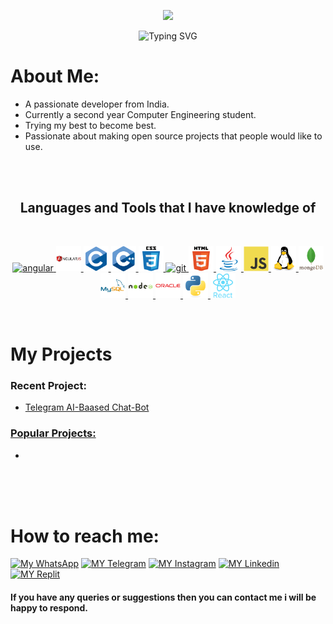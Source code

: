 <p align="center">
   <a href="https://github.com/blue0777">
    <img src="https://github.com/blue0777/blue0777/blob/main/wallpaperflare.com_wallpaper.jpg" width="900"> </a>
    </p>


<div align="center">
    <img
        src="https://readme-typing-svg.demolab.com?font=Fira+Code&pause=1000&color=DE6E1D&width=435&lines=Hello+I+am+Cosmic+;Welcome+To+My+GitHub"
            alt="Typing SVG"
        />
    </a>
</p>
</div>



# About Me:
-  A passionate developer from India.
-  Currently a second year Computer Engineering student.
-  Trying my best to become best.
-  Passionate about making open source projects that people would like to use.


<br>
<br>



<h2 align="center">Languages and Tools that I have knowledge of</h2>
<br>
<p align="center"> <a href="https://angular.io" target="_blank" rel="noreferrer"> <img src="https://angular.io/assets/images/logos/angular/angular.svg" alt="angular" width="40" height="40"/> </a> <a href="https://angular.io" target="_blank" rel="noreferrer"> <img src="https://raw.githubusercontent.com/devicons/devicon/master/icons/angularjs/angularjs-original-wordmark.svg" alt="angularjs" width="40" height="40"/> </a> <a href="https://www.cprogramming.com/" target="_blank" rel="noreferrer"> <img src="https://raw.githubusercontent.com/devicons/devicon/master/icons/c/c-original.svg" alt="c" width="40" height="40"/> </a> <a href="https://www.w3schools.com/cpp/" target="_blank" rel="noreferrer"> <img src="https://raw.githubusercontent.com/devicons/devicon/master/icons/cplusplus/cplusplus-original.svg" alt="cplusplus" width="40" height="40"/> </a> <a href="https://www.w3schools.com/css/" target="_blank" rel="noreferrer"> <img src="https://raw.githubusercontent.com/devicons/devicon/master/icons/css3/css3-original-wordmark.svg" alt="css3" width="40" height="40"/> </a> <a href="https://git-scm.com/" target="_blank" rel="noreferrer"> <img src="https://www.vectorlogo.zone/logos/git-scm/git-scm-icon.svg" alt="git" width="40" height="40"/> </a> <a href="https://www.w3.org/html/" target="_blank" rel="noreferrer"> <img src="https://raw.githubusercontent.com/devicons/devicon/master/icons/html5/html5-original-wordmark.svg" alt="html5" width="40" height="40"/> </a> <a href="https://www.java.com" target="_blank" rel="noreferrer"> <img src="https://raw.githubusercontent.com/devicons/devicon/master/icons/java/java-original.svg" alt="java" width="40" height="40"/> </a> <a href="https://developer.mozilla.org/en-US/docs/Web/JavaScript" target="_blank" rel="noreferrer"> <img src="https://raw.githubusercontent.com/devicons/devicon/master/icons/javascript/javascript-original.svg" alt="javascript" width="40" height="40"/> </a> <a href="https://www.linux.org/" target="_blank" rel="noreferrer"> <img src="https://raw.githubusercontent.com/devicons/devicon/master/icons/linux/linux-original.svg" alt="linux" width="40" height="40"/> </a> <a href="https://www.mongodb.com/" target="_blank" rel="noreferrer"> <img src="https://raw.githubusercontent.com/devicons/devicon/master/icons/mongodb/mongodb-original-wordmark.svg" alt="mongodb" width="40" height="40"/> </a> <a href="https://www.mysql.com/" target="_blank" rel="noreferrer"> <img src="https://raw.githubusercontent.com/devicons/devicon/master/icons/mysql/mysql-original-wordmark.svg" alt="mysql" width="40" height="40"/> </a> <a href="https://nodejs.org" target="_blank" rel="noreferrer"> <img src="https://raw.githubusercontent.com/devicons/devicon/master/icons/nodejs/nodejs-original-wordmark.svg" alt="nodejs" width="40" height="40"/> </a> <a href="https://www.oracle.com/" target="_blank" rel="noreferrer"> <img src="https://raw.githubusercontent.com/devicons/devicon/master/icons/oracle/oracle-original.svg" alt="oracle" width="40" height="40"/> </a> <a href="https://www.python.org" target="_blank" rel="noreferrer"> <img src="https://raw.githubusercontent.com/devicons/devicon/master/icons/python/python-original.svg" alt="python" width="40" height="40"/> </a> <a href="https://reactjs.org/" target="_blank" rel="noreferrer"> <img src="https://raw.githubusercontent.com/devicons/devicon/master/icons/react/react-original-wordmark.svg" alt="react" width="40" height="40"/> </a> </p>
<br>


# My Projects

### Recent Project:

- [Telegram AI-Baased Chat-Bot](https://github.com/blue0777/Telegram-Chat-bot)
<p align="left">
   <a href="https://github.com/blue0777/Telegram-Chat-bot"> 
</p>

   
   
 ### Popular Projects:
-   []()

<br>
<br>
<br>

# How to reach me:
[![My WhatsApp](https://img.shields.io/badge/WhatsApp-25D366?style=for-the-badge&logo=whatsapp&logoColor=white)](https://wa.me/)
[![MY Telegram](https://img.shields.io/badge/telegram-1b77FF.svg?style=for-the-badge&logo=telegram)](https://t.me/Sync_0)
[![MY Instagram](https://img.shields.io/badge/instagram-FFFFFF.svg?style=for-the-badge&logo=instagram&logoColor=)](https://instagram.com/soham_07778/)
[![MY Linkedin](https://img.shields.io/badge/LinkedIn-0077B5?style=for-the-badge&logo=linkedin&logoColor=white)](https://www.linkedin.com/in/soham-sankpal-204a01265/)
[![MY Replit](https://img.shields.io/badge/replit-0077B5?style=for-the-badge&logo=replit&logoColor=orange)](https://replit.com/@blue0777)<br>



#### If you have any queries or suggestions then you can contact me i will be happy to respond. 
<br>

